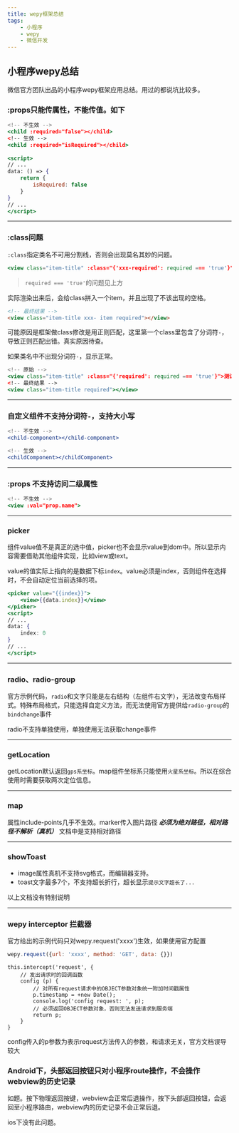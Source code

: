```yaml
---
title: wepy框架总结
tags: 
	- 小程序
	- wepy
	- 微信开发
---
```



## 小程序wepy总结

微信官方团队出品的小程序wepy框架应用总结。用过的都说坑比较多。

<!-- more -->


### :props只能传属性，不能传值。如下

```jsx
<!-- 不生效 -->
<child :required="false"></child>
<!-- 生效 -->
<child :required="isRequired"></child>
	
<script>
// ... 
data: () => {
	return {
		isRequired: false
	}
}
// ...
</script>	
```
-------	

### :class问题

`:class`指定类名不可用分割线，否则会出现莫名其妙的问题。

```jsx
<view class="item-title" :class="{'xxx-required': required === 'true'}">测试文字</view>
```
	
> `required === 'true'`的问题见上方

实际渲染出来后，会给class拼入一个item，并且出现了不该出现的空格。

```html
<!-- 最终结果 -->
<view class="item-title xxx- item required"></view>
```
可能原因是框架做class修改是用正则匹配，这里第一个class里包含了分词符`-`，导致正则匹配出错。真实原因待查。

如果类名中不出现分词符`-`，显示正常。

```jsx
<!-- 原始 -->
<view class="item-title" :class="{'required': required === 'true'}">测试文字</view>
<!-- 最终结果 -->
<view class="item-title required"></view>
```

-------

### 自定义组件不支持分词符`-`，支持大小写

```jsx
<!-- 不生效 -->
<child-component></child-component>

<!-- 生效 -->
<childComponent></childComponent>

```

-------


### :props 不支持访问二级属性

```jsx
<!-- 不生效 -->
<view :val="prop.name">
```

-------


### picker
组件value值不是真正的选中值，picker也不会显示value到dom中。所以显示内容需要借助其他组件实现，比如view或text。

value的值实际上指向的是数据下标`index`。value必须是index，否则组件在选择时，不会自动定位当前选择的项。

```jsx
<picker value="{{index}}">
	<view>{{data.index}}</view>
</picker>
<script>
// ...
data: {
	index: 0
}
// ...
</script>

```

-------

### radio、radio-group

官方示例代码，`radio`和文字只能是左右结构（左组件右文字），无法改变布局样式。特殊布局格式，只能选择自定义方法，而无法使用官方提供给`radio-group`的`bindchange`事件

radio不支持单独使用，单独使用无法获取change事件

-------

### getLocation

getLocation默认返回`gps系坐标`。map组件坐标系只能使用`火星系坐标`。所以在综合使用时需要获取两次定位信息。

-------

### map

属性include-points几乎不生效。marker传入图片路径 ___必须为绝对路径，相对路径不解析（真机）___ 文档中是支持相对路径

-------

### showToast

- image属性真机不支持svg格式，而编辑器支持。
- toast文字最多7个，不支持超长折行，超长显示`提示文字超长了...`

以上文档没有特别说明

-------


### wepy interceptor 拦截器

官方给出的示例代码只对wepy.request('xxxx')生效，如果使用官方配置

```js
wepy.request({url: 'xxxx', method: 'GET', data: {}})
```

```
this.intercept('request', {
	// 发出请求时的回调函数
	config (p) {
	    // 对所有request请求中的OBJECT参数对象统一附加时间戳属性
	    p.timestamp = +new Date();
	    console.log('config request: ', p);
	    // 必须返回OBJECT参数对象，否则无法发送请求到服务端
	    return p;
	}
}	
```
config传入的p参数为表示request方法传入的参数，和请求无关，官方文档误导较大


### Android下，头部返回按钮只对小程序route操作，不会操作webview的历史记录

如题。按下物理返回按键，webview会正常后退操作，按下头部返回按钮，会返回至小程序路由，webview内的历史记录不会正常后退。

ios下没有此问题。

